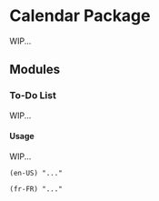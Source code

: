 # Calendar Package

WIP...

## Modules

### To-Do List

WIP...

#### Usage

WIP...

```
(en-US) "..."

(fr-FR) "..."
```
